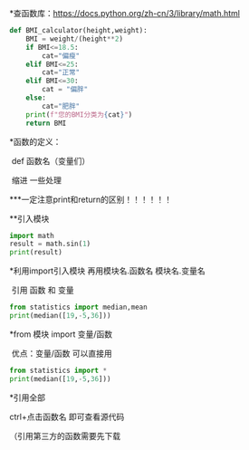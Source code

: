 *查函数库：https://docs.python.org/zh-cn/3/library/math.html

```python
def BMI_calculator(height,weight):
    BMI = weight/(height**2)
    if BMI<=18.5:
        cat="偏瘦"
    elif BMI<=25:
        cat="正常"
    elif BMI<=30:
        cat = "偏胖"
    else:
        cat="肥胖"
    print(f"您的BMI分类为{cat}")
    return BMI
```

*函数的定义：

​	def	函数名（变量们）

​	缩进	一些处理

   ***一定注意print和return的区别！！！！！！



**引入模块

```python
import math
result = math.sin(1)
print(result)
```

*利用import引入模块  再用模块名.函数名 模块名.变量名

​					     引用 函数 和 变量

```python
from statistics import median,mean
print(median([19,-5,36]))
```

*from 模块 import 变量/函数

​	优点：变量/函数  可以直接用

```python
from statistics import *
print(median([19,-5,36]))
```

*引用全部

ctrl+点击函数名 即可查看源代码

（引用第三方的函数需要先下载